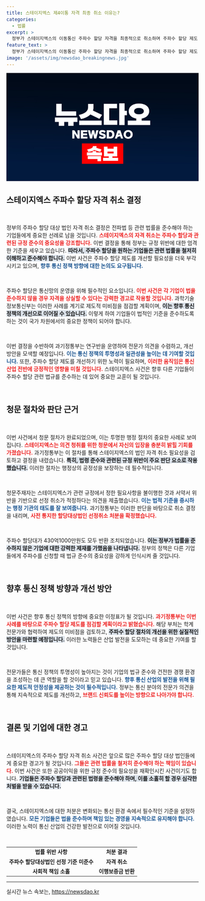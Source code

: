 ```yaml
---
title: 스테이지엑스 제4이통 자격 최종 취소 이유는?
categories:
  - 법률
excerpt: >
  정부가 스테이지엑스의 이동통신 주파수 할당 자격을 최종적으로 취소하며 주파수 할당 제도 개선에 나섭니다. 이로 인해 스테이지엑스는 430억 원이 넘는 할당대금을 전액 반환받게 되며, 통신 정책의 향후 방향도 주목받고 있습니다. 클릭하여 자세히 알아보세요!
feature_text: >
  정부가 스테이지엑스의 이동통신 주파수 할당 자격을 최종적으로 취소하며 주파수 할당 제도 개선에 나섭니다. 이로 인해 스테이지엑스는 430억 원이 넘는 할당대금을 전액 반환받게 되며, 통신 정책의 향후 방향도 주목받고 있습니다. 클릭하여 자세히 알아보세요!
image: '/assets/img/newsdao_breakingnews.jpg'
---
```


<p><img src="/assets/img/newsdao_breakingnews.jpg" alt="flaretime 속보" /></p>

<h2 data-ke-size="size26">스테이지엑스 주파수 할당 자격 취소 결정</h2>

<p data-ke-size="size16">&nbsp;</p>

<p>정부의 주파수 할당 대상 법인 자격 취소 결정은 전파법 등 관련 법률을 준수해야 하는 기업들에게 중요한 선례로 남을 것입니다. <b><span style="color: #ee2323;">스테이지엑스의 자격 취소는 주파수 할당과 관련된 규정 준수의 중요성을 강조합니다.</span></b> 이번 결정을 통해 정부는 규정 위반에 대한 엄격한 기준을 세우고 있습니다. <b><span style="background-color: #21538527;">따라서, 주파수 할당을 원하는 기업들은 관련 법률을 철저히 이해하고 준수해야 합니다.</span></b> 이번 사건은 주파수 할당 제도를 개선할 필요성을 더욱 부각시키고 있으며, <b><span style="color: #1a5490;">향후 통신 정책 방향에 대한 논의도 요구됩니다.</span></b> </p>

<p data-ke-size="size16">&nbsp;</p>

<p>주파수 할당은 통신망의 운영을 위해 필수적인 요소입니다. <b><span style="color: #ee2323;">이번 사건은 각 기업이 법을 준수하지 않을 경우 자격을 상실할 수 있다는 강력한 경고로 작용할 것입니다.</span></b> 과학기술정보통신부는 이러한 사례를 계기로 제도적 미비점을 점검할 계획이며, <b><span style="background-color: #21538527;">이는 향후 통신 정책의 개선으로 이어질 수 있습니다.</span></b> 이렇게 하여 기업들이 법적인 기준을 준수하도록 하는 것이 국가 차원에서의 중요한 정책이 되어야 합니다. </p>

<p data-ke-size="size16">&nbsp;</p>

<p>이번 결정을 수반하여 과기정통부는 연구반을 운영하여 전문가 의견을 수렴하고, 개선 방안을 모색할 예정입니다. <b><span style="color: #1a5490;">이는 통신 정책의 투명성과 일관성을 높이는 데 기여할 것입니다.</span></b> 또한, 주파수 할당 제도를 개선하기 위한 노력이 필요하며, <b><span style="color: #ee2323;">이러한 움직임은 통신 산업 전반에 긍정적인 영향을 미칠 것입니다.</span></b> 스테이지엑스 사건은 향후 다른 기업들이 주파수 할당 관련 법규를 준수하는 데 있어 중요한 교훈이 될 것입니다.</p>

<p data-ke-size="size16">&nbsp;</p>

<h2 data-ke-size="size26">청문 절차와 판단 근거</h2>

<p data-ke-size="size16">&nbsp;</p>

<p>이번 사건에서 청문 절차가 완료되었으며, 이는 투명한 행정 절차의 중요한 사례로 보여집니다. <b><span style="color: #ee2323;">스테이지엑스는 의견 청취를 위한 청문에서 자신의 입장을 충분히 밝힐 기회를 가졌습니다.</span></b> 과기정통부는 이 절차를 통해 스테이지엑스의 법인 자격 취소 필요성을 검토하고 결정을 내렸습니다. <b><span style="background-color: #21538527;">특히, 법령 준수와 관련된 규정 위반이 주요 판단 요소로 작용했습니다.</span></b> 이러한 절차는 행정상의 공정성을 보장하는 데 필수적입니다.</p>

<p data-ke-size="size16">&nbsp;</p>

<p>청문주재자는 스테이지엑스가 관련 규정에서 정한 필요사항을 불이행한 것과 서약서 위반을 기반으로 선정 취소가 적정하다는 의견을 제출했습니다. <b><span style="color: #1a5490;">이는 법적 기준을 중시하는 행정 기관의 태도를 잘 보여줍니다.</span></b> 과기정통부는 이러한 판단을 바탕으로 취소 결정을 내리며, <b><span style="color: #ee2323;">사전 통지한 할당대상법인 선정취소 처분을 확정했습니다.</span></b> </p>

<p data-ke-size="size16">&nbsp;</p>

<p>주파수 할당대가 430억1000만원도 모두 반환 조치되었습니다. <b><span style="background-color: #21538527;">이는 정부가 법률을 준수하지 않은 기업에 대한 강력한 제재를 가했음을 나타냅니다.</span></b> 정부의 정책은 다른 기업들에게 주파수를 신청할 때 법규 준수의 중요성을 강하게 인식시켜 줄 것입니다. </p>

<p data-ke-size="size16">&nbsp;</p>

<h2 data-ke-size="size26">향후 통신 정책 방향과 개선 방안</h2>

<p data-ke-size="size16">&nbsp;</p>

<p>이번 사건은 향후 통신 정책의 방향에 중요한 이정표가 될 것입니다. <b><span style="color: #ee2323;">과기정통부는 이번 사례를 바탕으로 주파수 할당 제도를 점검할 계획이라고 밝혔습니다.</span></b> 해당 부처는 학계 전문가와 협력하여 제도의 미비점을 검토하고, <b><span style="background-color: #21538527;">주파수 할당 절차의 개선을 위한 실질적인 방안을 마련할 예정입니다.</span></b> 이러한 노력들은 산업 발전을 도모하는 데 중요한 기여를 할 것입니다.</p>

<p data-ke-size="size16">&nbsp;</p>

<p>전문가들은 통신 정책의 투명성이 높아지는 것이 기업의 법규 준수와 건전한 경쟁 환경을 조성하는 데 큰 역할을 할 것이라고 믿고 있습니다. <b><span style="color: #1a5490;">향후 통신 산업의 발전을 위해 필요한 제도적 안정성을 제공하는 것이 필수적입니다.</span></b> 정부는 통신 분야의 전문가 의견을 통해 지속적으로 제도를 개선하고, <b><span style="color: #ee2323;">브랜드 신뢰도를 높이는 방향으로 나아가야 합니다.</span></b> </p>

<p data-ke-size="size16">&nbsp;</p>

<h2 data-ke-size="size26">결론 및 기업에 대한 경고</h2>

<p data-ke-size="size16">&nbsp;</p>

<p>스테이지엑스의 주파수 할당 자격 취소 사건은 앞으로 많은 주파수 할당 대상 법인들에게 중요한 경고가 될 것입니다. <b><span style="color: #ee2323;">그들은 관련 법률을 철저히 준수해야 하는 책임이 있습니다.</span></b> 이번 사건은 또한 공공이익을 위한 규정 준수의 필요성을 재확인시킨 사건이기도 합니다. <b><span style="background-color: #21538527;">기업들은 주파수 할당과 관련된 법령을 준수해야 하며, 이를 소홀히 할 경우 심각한 처벌을 받을 수 있습니다.</span></b> </p>

<p data-ke-size="size16">&nbsp;</p>

<p>결국, 스테이지엑스에 대한 처분은 변화되는 통신 환경 속에서 필수적인 기준을 설정하였습니다. <b><span style="color: #1a5490;">모든 기업들은 법을 준수하며 책임 있는 경영을 지속적으로 유지해야 합니다.</span></b> 이러한 노력이 통신 산업의 건강한 발전으로 이어질 것입니다. <p data-ke-size="size16">&nbsp;</p> </p>

<table style="width: 100%;">
  <tr>
    <td style="text-align: center; height: 17px;"><b>법률 위반 사항</b></td>
    <td style="text-align: center; height: 17px;"><b>처분 결과</b></td>
  </tr>
  <tr>
    <td style="text-align: center; height: 17px;"><b>주파수 할당대상법인 선정 기준 미준수</b></td>
    <td style="text-align: center; height: 17px;"><b>자격 취소</b></td>
  </tr>
  <tr>
    <td style="text-align: center; height: 17px;"><b>사회적 책임 소홀</b></td>
    <td style="text-align: center; height: 17px;"><b>이행보증금 반환</b></td>
  </tr>
</table>

<hr> 

<p data-ke-size="size16"></p>
실시간 뉴스 속보는, <a href="https://newsdao.kr" rel="dofollow">https://newsdao.kr</a>


